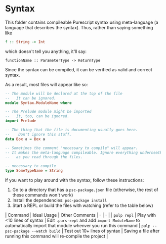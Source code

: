 # Syntax

This folder contains compileable Purescript syntax using meta-language (a language that describes the syntax). Thus, rather than saying something like
```purescript
f :: String -> Int
```
which doesn't tell you anything, it'll say:
```purescipt
functionName :: ParameterType -> ReturnType
```

Since the syntax can be compiled, it can be verified as valid and correct syntax.

As a result, most files will appear like so:
```purescript
-- The module will be declared at the top of the file
--   It can be ignored.
module Syntax.ModuleName where

-- The Prelude module might be imported
--   It, too, can be ignored.
import Prelude

-- The thing that the file is documenting usually goes here.
--    Don't ignore this stuff.
data Box a = Box a

-- Sometimes the comment "necessary to compile" will appear.
-- It makes the meta-language compileable. Ignore everything underneath it
--   as you read through the files.

-- necessary to compile
type SomeTypeName = String
```

If you want to play around with the syntax, follow these instructions:
1. Go to a directory that has a `psc-package.json` file (otherwise, the rest of these commands won't work)
2. Install the dependencies: `psc-package install`
3. Start a REPL or build the files with watching (refer to the table below)

| Command | Ideal Usage | Other Comments
| - | - |
| `pulp repl` | Play with &lt;10 lines of syntax | Edit `.purs-repl` and add `import ModuleName` to automatically import that module whenver you run this command
| `pulp --psc-package --watch build` | Test out 10+ lines of syntax | Saving a file after running this command will re-compile the project |
